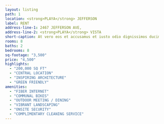 ```yaml
---
layout: listing
path: 1
location: <strong>PLAYA</strong> JEFFERSON
label: RENT
address-line-1: 2467 JEFFERSON AVE,
address-line-2: <strong>PLAYA</strong> VISTA
short-caption: At vero eos et accusamus et iusto odio dignissimos ducimus qui blanditiis At vero eos et accusamus et iusto odio dignissimos ducimusquiblanditiis
rooms: 8
baths: 2
bedrooms: 8
sq-footage: "3,500"
price: "4,500"
highlights:
  - "200,000 SQ FT"
  - "CENTRAL LOCATION"
  - "INSPIRING ARCHITECTURE"
  - "GREEN FRIENDLY"
amenities:
  - "FIBER INTERNET"
  - "COMMUNAL BIKES"
  - "OUTDOOR MEETING / DINING"
  - "VIBRANT LANDSCAPING"
  - "ONSITE SECURITY"
  - "COMPLIMENTARY CLEANING SERVICE"
---
```

